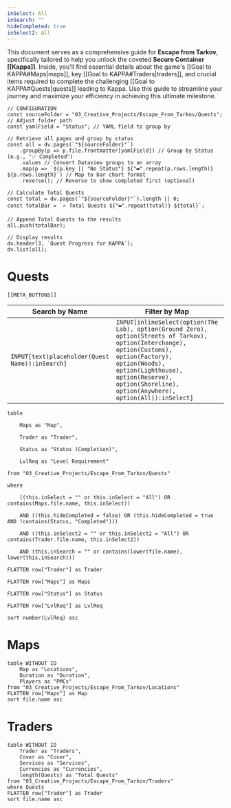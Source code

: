 ```yaml
---
inSelect: All
inSearch: ""
hideCompleted: true
inSelect2: All
---
```

This document serves as a comprehensive guide for **Escape from Tarkov**, specifically tailored to help you unlock the coveted **Secure Container [[Kappa]]**. Inside, you'll find essential details about the game's [[Goal to KAPPA#Maps|maps]], key [[Goal to KAPPA#Traders|traders]], and crucial items required to complete the challenging [[Goal to KAPPA#Quests|quests]] leading to Kappa. Use this guide to streamline your journey and maximize your efficiency in achieving this ultimate milestone.
```dataviewjs
// CONFIGURATION
const sourceFolder = "03_Creative_Projects/Escape_From_Tarkov/Quests"; // Adjust folder path
const yamlField = "Status"; // YAML field to group by

// Retrieve all pages and group by status
const all = dv.pages(`"${sourceFolder}"`)
    .groupBy(p => p.file.frontmatter[yamlField]) // Group by Status (e.g., "✅ Completed")
    .values // Convert Dataview groups to an array
    .map(p => `${p.key || "No Status"} ${"▬".repeat(p.rows.length)} ${p.rows.length}`) // Map to bar chart format
    .reverse(); // Reverse to show completed first (optional)

// Calculate Total Quests
const total = dv.pages(`"${sourceFolder}"`).length || 0;
const totalBar = `⭐ Total Quests ${"▬".repeat(total)} ${total}`;

// Append Total Quests to the results
all.push(totalBar);

// Display results
dv.header(3, `Quest Progress for KAPPA`);
dv.list(all);

```
# Quests
```meta-bind-embed
[[META_BUTTONS]]
```

| **Search by Name**                              | **Filter by Map**                                                                                                                                                                                                                                            | **Filter by Trader**                                                                                                                                                                               | **Hide Completed Quests**     |
| ----------------------------------------------- | ------------------------------------------------------------------------------------------------------------------------------------------------------------------------------------------------------------------------------------------------------------ | -------------------------------------------------------------------------------------------------------------------------------------------------------------------------------------------------- | ----------------------------- |
| `INPUT[text(placeholder(Quest Name)):inSearch]` | `INPUT[inlineSelect(option(The Lab), option(Ground Zero), option(Streets of Tarkov), option(Interchange), option(Customs), option(Factory), option(Woods), option(Lighthouse), option(Reserve), option(Shoreline), option(Anywhere), option(All)):inSelect]` | `INPUT[inlineSelect(option(Fence), option(Jaegar), option(Mechanic), option(Peacekeeper), option(Prapor), option(Ragman), option(Ref), option(Skier), option(Therapist),  option(All)):inSelect2]` | `INPUT[toggle:hideCompleted]` |

```dataview
table

    Maps as "Map",

    Trader as "Trader",

    Status as "Status (Completion)",

    LvlReq as "Level Requirement"

from "03_Creative_Projects/Escape_From_Tarkov/Quests"

where

    ((this.inSelect = "" or this.inSelect = "All") OR contains(Maps.file.name, this.inSelect))

    AND ((this.hideCompleted = false) OR (this.hideCompleted = true AND !contains(Status, "Completed")))

    AND ((this.inSelect2 = "" or this.inSelect2 = "All") OR contains(Trader.file.name, this.inSelect2))

    AND (this.inSearch = "" or contains(lower(file.name), lower(this.inSearch)))

FLATTEN row["Trader"] as Trader

FLATTEN row["Maps"] as Maps

FLATTEN row["Status"] as Status

FLATTEN row["LvlReq"] as LvlReq

sort number(LvlReq) asc
```

# Maps
```dataview
table WITHOUT ID
	Map as "Locations",
    Duration as "Duration", 
    Players as "PMCs"
from "03_Creative_Projects/Escape_From_Tarkov/Locations"
FLATTEN row["Maps"] as Map
sort file.name asc
```
# Traders
```dataview
table WITHOUT ID
	Trader as "Traders",
    Cover as "Cover", 
    Services as "Services", 
    Currencies as "Currencies", 
	length(Quests) as "Total Quests"
from "03_Creative_Projects/Escape_From_Tarkov/Traders"
where Quests
FLATTEN row["Trader"] as Trader
sort file.name asc
```



